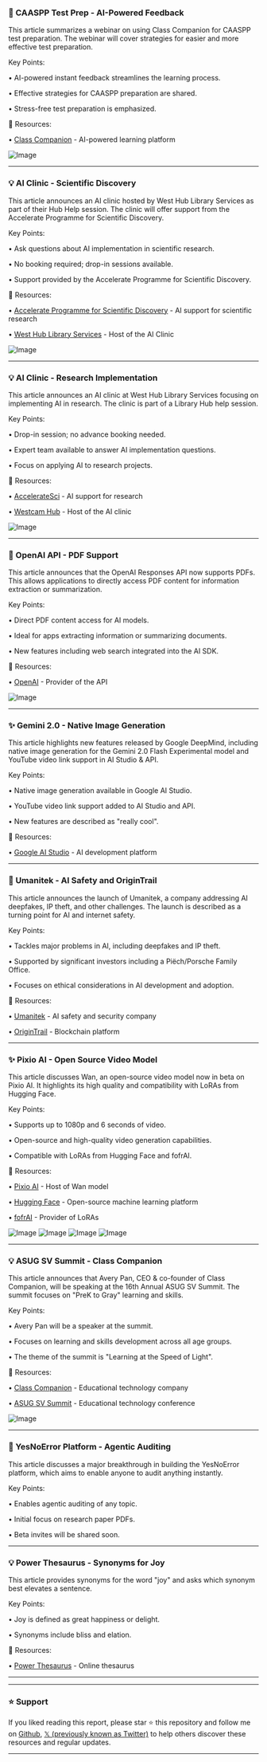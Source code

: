 ### 🚀 CAASPP Test Prep - AI-Powered Feedback

This article summarizes a webinar on using Class Companion for CAASPP test preparation.  The webinar will cover strategies for easier and more effective test preparation.

Key Points:

• AI-powered instant feedback streamlines the learning process.


• Effective strategies for CAASPP preparation are shared.


•  Stress-free test preparation is emphasized.


🔗 Resources:

• [Class Companion](https://x.com/ClassCompanion_) - AI-powered learning platform


![Image](https://pbs.twimg.com/media/Gmgz5DuWYAAygXX?format=jpg&name=small)

---
### 💡 AI Clinic - Scientific Discovery

This article announces an AI clinic hosted by West Hub Library Services as part of their Hub Help session.  The clinic will offer support from the Accelerate Programme for Scientific Discovery.

Key Points:

•  Ask questions about AI implementation in scientific research.


•  No booking required; drop-in sessions available.


•  Support provided by the Accelerate Programme for Scientific Discovery.



🔗 Resources:

• [Accelerate Programme for Scientific Discovery](https://x.com/AccelerateSci) -  AI support for scientific research


• [West Hub Library Services](https://x.com/westcamhub) - Host of the AI Clinic


![Image](https://pbs.twimg.com/media/GmU8MBsWMAAoaWl?format=jpg&name=small)


---
### 💡 AI Clinic - Research Implementation

This article announces an AI clinic at West Hub Library Services focusing on implementing AI in research.  The clinic is part of a Library Hub help session.

Key Points:

•  Drop-in session; no advance booking needed.


•  Expert team available to answer AI implementation questions.


•  Focus on applying AI to research projects.


🔗 Resources:

• [AccelerateSci](https://x.com/AccelerateSci) - AI support for research


• [Westcam Hub](https://x.com/westcamhub) - Host of the AI clinic


![Image](https://pbs.twimg.com/media/GmUuckOawAAHLyq?format=jpg&name=small)

---
### 🤖 OpenAI API - PDF Support

This article announces that the OpenAI Responses API now supports PDFs.  This allows applications to directly access PDF content for information extraction or summarization.

Key Points:

•  Direct PDF content access for AI models.


•  Ideal for apps extracting information or summarizing documents.


•  New features including web search integrated into the AI SDK.


🔗 Resources:

• [OpenAI](https://x.com/OpenAI) - Provider of the API


![Image](https://pbs.twimg.com/media/Gl75j9oWwAEu3-1?format=jpg&name=small)

---
### ✨ Gemini 2.0 - Native Image Generation

This article highlights new features released by Google DeepMind, including native image generation for the Gemini 2.0 Flash Experimental model and YouTube video link support in AI Studio & API.

Key Points:

• Native image generation available in Google AI Studio.


• YouTube video link support added to AI Studio and API.


•  New features are described as "really cool".


🔗 Resources:

• [Google AI Studio](https://aistudio.google.com) - AI development platform



---
### 🚀 Umanitek - AI Safety and OriginTrail

This article announces the launch of Umanitek, a company addressing AI deepfakes, IP theft, and other challenges.  The launch is described as a turning point for AI and internet safety.

Key Points:

• Tackles major problems in AI, including deepfakes and IP theft.


• Supported by significant investors including a Piëch/Porsche Family Office.


•  Focuses on ethical considerations in AI development and adoption.


🔗 Resources:

• [Umanitek](https://x.com/umanitek) - AI safety and security company


• [OriginTrail](https://x.com/origin_trail) - Blockchain platform


---
### ✨ Pixio AI - Open Source Video Model

This article discusses Wan, an open-source video model now in beta on Pixio AI.  It highlights its high quality and compatibility with LoRAs from Hugging Face.

Key Points:

• Supports up to 1080p and 6 seconds of video.


• Open-source and high-quality video generation capabilities.


•  Compatible with LoRAs from Hugging Face and fofrAI.


🔗 Resources:

• [Pixio AI](https://x.com/pixio_ai) - Host of Wan model


• [Hugging Face](https://x.com/huggingface) - Open-source machine learning platform


• [fofrAI](https://x.com/fofrAI) - Provider of LoRAs


![Image](https://pbs.twimg.com/ext_tw_video_thumb/1899899340719554560/pu/img/NSOy9x_Oo8A9SEUF.jpg)
![Image](https://pbs.twimg.com/ext_tw_video_thumb/1899899526250483713/pu/img/Quf8u2N3i1FbINp5.jpg)
![Image](https://pbs.twimg.com/ext_tw_video_thumb/1899899688939114496/pu/img/hUIL_odVIcP9NJmP.jpg)
![Image](https://pbs.twimg.com/ext_tw_video_thumb/1899899945022361600/pu/img/eKgnd4Jw956S59n-.jpg)

---
### 💡 ASUG SV Summit - Class Companion

This article announces that Avery Pan, CEO & co-founder of Class Companion, will be speaking at the 16th Annual ASUG SV Summit.  The summit focuses on "PreK to Gray" learning and skills.

Key Points:

•  Avery Pan will be a speaker at the summit.


•  Focuses on learning and skills development across all age groups.


•  The theme of the summit is "Learning at the Speed of Light".


🔗 Resources:

• [Class Companion](https://x.com/ClassCompanion_) -  Educational technology company


• [ASUG SV Summit](https://x.com/asugsvsummit) - Educational technology conference


![Image](https://pbs.twimg.com/media/GmA1wSeWEAALisC?format=jpg&name=small)

---
### 🤖 YesNoError Platform - Agentic Auditing

This article discusses a major breakthrough in building the YesNoError platform, which aims to enable anyone to audit anything instantly.

Key Points:

• Enables agentic auditing of any topic.


•  Initial focus on research paper PDFs.


•  Beta invites will be shared soon.


---
### 💡 Power Thesaurus - Synonyms for Joy

This article provides synonyms for the word "joy" and asks which synonym best elevates a sentence.

Key Points:

•  Joy is defined as great happiness or delight.


•  Synonyms include bliss and elation.



🔗 Resources:

• [Power Thesaurus](https://x.com/PowerThesaurus) - Online thesaurus


---


---

### ⭐️ Support

If you liked reading this report, please star ⭐️ this repository and follow me on [Github](https://github.com/Drix10), [𝕏 (previously known as Twitter)](https://x.com/DRIX_10_) to help others discover these resources and regular updates.

---